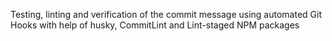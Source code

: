 Testing, linting and verification of the commit message using automated Git Hooks with help of husky, CommitLint and Lint-staged NPM packages
